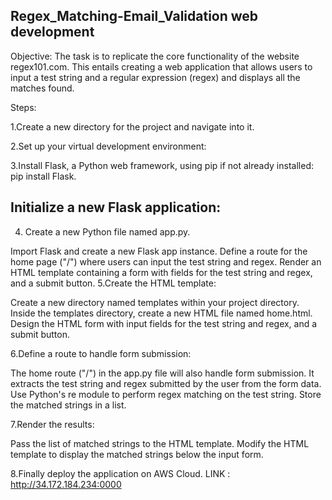 ## Regex_Matching-Email_Validation web development
Objective: The task is to replicate the core functionality of the website regex101.com. This entails creating a web application that allows users to input a test string and a regular expression (regex) and displays all the matches found.

Steps:

1.Create a new directory for the project and navigate into it.

2.Set up your virtual development environment:

3.Install Flask, a Python web framework, using pip if not already installed: pip install Flask.

## Initialize a new Flask application:
4. Create a new Python file named app.py.

Import Flask and create a new Flask app instance.
Define a route for the home page ("/") where users can input the test string and regex.
Render an HTML template containing a form with fields for the test string and regex, and a submit button.
5.Create the HTML template:

Create a new directory named templates within your project directory.
Inside the templates directory, create a new HTML file named home.html.
Design the HTML form with input fields for the test string and regex, and a submit button.


6.Define a route to handle form submission:

The home route ("/") in the app.py file will also handle form submission.
It extracts the test string and regex submitted by the user from the form data.
Use Python's re module to perform regex matching on the test string.
Store the matched strings in a list.


7.Render the results:

Pass the list of matched strings to the HTML template.
Modify the HTML template to display the matched strings below the input form.

8.Finally deploy the application on AWS Cloud. LINK : http://34.172.184.234:0000
